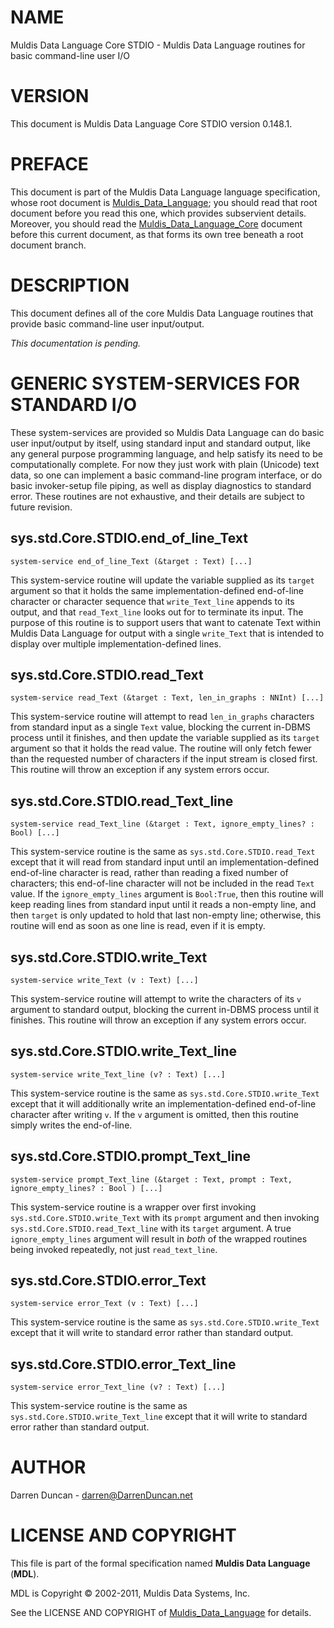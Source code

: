 # NAME

Muldis Data Language Core STDIO - Muldis Data Language routines for basic command-line user I/O

# VERSION

This document is Muldis Data Language Core STDIO version 0.148.1.

# PREFACE

This document is part of the Muldis Data Language language specification, whose root
document is [Muldis_Data_Language](Muldis_Data_Language.md); you should read that root document before
you read this one, which provides subservient details.  Moreover, you
should read the [Muldis_Data_Language_Core](Muldis_Data_Language_Core.md) document before this current
document, as that forms its own tree beneath a root document branch.

# DESCRIPTION

This document defines all of the core Muldis Data Language routines that provide
basic command-line user input/output.

*This documentation is pending.*

# GENERIC SYSTEM-SERVICES FOR STANDARD I/O

These system-services are provided so Muldis Data Language can do basic user
input/output by itself, using standard input and standard output, like any
general purpose programming language, and help satisfy its need to be
computationally complete.  For now they just work with plain (Unicode) text
data, so one can implement a basic command-line program interface, or do
basic invoker-setup file piping, as well as display diagnostics to standard
error.  These routines are not exhaustive, and their details are subject to
future revision.

## sys.std.Core.STDIO.end_of_line_Text

`system-service end_of_line_Text (&target : Text)
[...]`

This system-service routine will update the variable supplied as its
`target` argument so that it holds the same implementation-defined
end-of-line character or character sequence that `write_Text_line` appends
to its output, and that `read_Text_line` looks out for to terminate its
input.  The purpose of this routine is to support users that want to
catenate Text within Muldis Data Language for output with a single `write_Text` that
is intended to display over multiple implementation-defined lines.

## sys.std.Core.STDIO.read_Text

`system-service read_Text (&target : Text,
len_in_graphs : NNInt) [...]`

This system-service routine will attempt to read `len_in_graphs`
characters from standard input as a single `Text` value, blocking the
current in-DBMS process until it finishes, and then update the variable
supplied as its `target` argument so that it holds the read value.  The
routine will only fetch fewer than the requested number of characters if
the input stream is closed first.  This routine will throw an exception if
any system errors occur.

## sys.std.Core.STDIO.read_Text_line

`system-service read_Text_line (&target : Text,
ignore_empty_lines? : Bool) [...]`

This system-service routine is the same as `sys.std.Core.STDIO.read_Text`
except that it will read from standard input until an
implementation-defined end-of-line character is read, rather than reading a
fixed number of characters; this end-of-line character will not be included
in the read `Text` value.  If the `ignore_empty_lines` argument is
`Bool:True`, then this routine will keep reading lines from standard input
until it reads a non-empty line, and then `target` is only updated to hold
that last non-empty line; otherwise, this routine will end as soon as one
line is read, even if it is empty.

## sys.std.Core.STDIO.write_Text

`system-service write_Text (v : Text) [...]`

This system-service routine will attempt to write the characters of its
`v` argument to standard output, blocking the current in-DBMS process
until it finishes.  This routine will throw an exception if any system
errors occur.

## sys.std.Core.STDIO.write_Text_line

`system-service write_Text_line (v? : Text) [...]`

This system-service routine is the same as `sys.std.Core.STDIO.write_Text`
except that it will additionally write an implementation-defined
end-of-line character after writing `v`.  If the `v` argument is omitted,
then this routine simply writes the end-of-line.

## sys.std.Core.STDIO.prompt_Text_line

`system-service prompt_Text_line (&target : Text,
prompt : Text, ignore_empty_lines? : Bool ) [...]`

This system-service routine is a wrapper over first invoking
`sys.std.Core.STDIO.write_Text` with its `prompt` argument and then
invoking `sys.std.Core.STDIO.read_Text_line` with its `target` argument.
A true `ignore_empty_lines` argument will result in *both* of the wrapped
routines being invoked repeatedly, not just `read_text_line`.

## sys.std.Core.STDIO.error_Text

`system-service error_Text (v : Text) [...]`

This system-service routine is the same as `sys.std.Core.STDIO.write_Text`
except that it will write to standard error rather than standard output.

## sys.std.Core.STDIO.error_Text_line

`system-service error_Text_line (v? : Text) [...]`

This system-service routine is the same as
`sys.std.Core.STDIO.write_Text_line` except that it will write to standard
error rather than standard output.

# AUTHOR

Darren Duncan - darren@DarrenDuncan.net

# LICENSE AND COPYRIGHT

This file is part of the formal specification named
**Muldis Data Language** (**MDL**).

MDL is Copyright © 2002-2011, Muldis Data Systems, Inc.

See the LICENSE AND COPYRIGHT of [Muldis_Data_Language](Muldis_Data_Language.md) for details.
